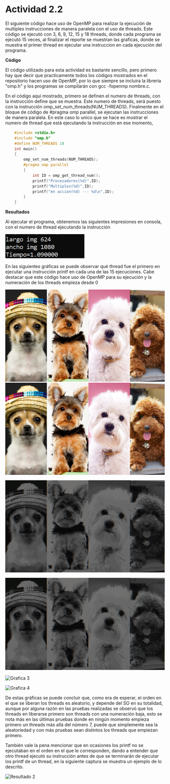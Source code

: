 # Actividad 2.2

El siguiente código hace uso de OpenMP para realizar la ejecución de multiples instrucciones de manera paralela con el uso de threads. Este código se ejecutó con 3, 6, 9, 12, 15 y 18 threads, donde cada programa se ejecutó 15 veces, al finalizar el reporte se muestran las graficas, donde se muestra el primer thread en ejecutar una instruccion en cada ejecución del programa.


**Código**

El código utilizado para esta actividad es bastante sencillo, pero primero hay que decir que practicamente todos los códigos mostrados en el repositorio hacen uso de OpenMP, por lo que siempre se incluira la libreria "omp.h" y los programas se compilarán con gcc -fopenmp nombre.c.  

En el código aquí mostrado, primero se definen el numero de threads, con la instrucción define que se muestra. Este numero de threads, será puesto con la instrucción omp_set_num_threads(NUM_THREADS). Finalmente en el bloque de código de #pragma omp parallel, se ejecutan las instrucciones de manera paralela. En este caso lo unico que se hace es mostrar el numero de thread que está ejecutando la instrucción en ese momento,  

``` C
    #include <stdio.h>
    #include "omp.h"
    #define NUM_THREADS 18
    int main()
    {
        omp_set_num_threads(NUM_THREADS);
        #pragma omp parallel
        {
            int ID = omp_get_thread_num();
            printf("Procesadores(%d)",ID);
            printf("Multiples(%d)",ID);
            printf("en accion(%d) --- %d\n",ID);
        }
    }
```
**Resultados**

Al ejecutar el programa, obtenemos las siguientes impresiones en consola, con el numero de thread ejecutando la instrucción

![Resultado](./Imagen2_2_1.png)

En las siguientes gráficas se puede observar qué thread fue el primero en ejecutar una instrucción printf en cada una de las 15 ejecuciones. Cabe destacar que este código hace uso de OpenMP para su ejecución y la numeración de los threads empieza desde 0

![Original 1](./7.bmp)
![Original 1](./7.bmp)

![Grafica 1](./imgGrandeSinParallel.gif.gif)

![Grafica 2](./imgGrandeConParallel.gif)

![Grafica 3](./imgPequeñaSinParallel.gif)

![Grafica 4](./imgPequeñaConParallel.gif)


De estas gráficas se puede concluir que, como era de esperar, el orden en el que se liberan los threads es aleatorio, y depende del SO en su totalidad, aunque por alguna razón en las pruebas realizadas se observó que los threads en liberarse primero son threads con una numeración baja, esto se nota más en las últimas pruebas donde en ningún momento empieza primero un threads más allá del número 7, puede que simplemente sea la aleatoriedad y con más pruebas sean distintos los threads que empiezan primero. 


También vale la pena mencionar que en ocasiones los printf no se ejecutaban en el orden en el que le corresponden, dando a entender que otro thread ejecutó su instrucción antes de que se terminarán de ejecutar los printf de un thread, en la siguiente captura se muestra un ejemplo de lo descrito.

![Resultado 2](./Imagen1_3_8.png)
